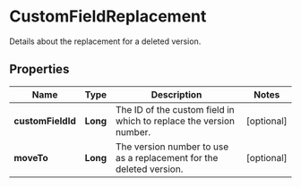 

# CustomFieldReplacement

Details about the replacement for a deleted version.

## Properties

Name | Type | Description | Notes
------------ | ------------- | ------------- | -------------
**customFieldId** | **Long** | The ID of the custom field in which to replace the version number. |  [optional]
**moveTo** | **Long** | The version number to use as a replacement for the deleted version. |  [optional]



